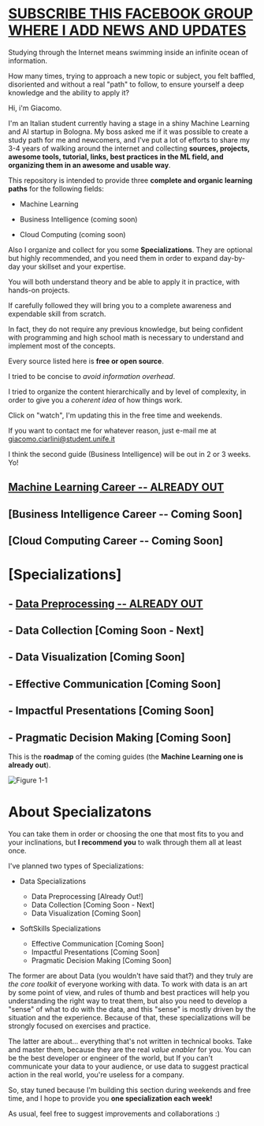 # [SUBSCRIBE THIS FACEBOOK GROUP WHERE I ADD NEWS AND UPDATES](https://www.facebook.com/groups/mathfordatascience/)

Studying through the Internet means swimming inside an infinite ocean of information. 

How many times, trying to approach a new topic or subject, you felt baffled, disoriented and without a real "path" to follow, to ensure yourself a deep knowledge and the ability to apply it?

Hi, i'm Giacomo. 

I'm an Italian student currently having a stage in a shiny Machine Learning and AI startup in Bologna.
My boss asked me if it was possible to create a study path for me and newcomers, and I've put a lot of efforts to share my 3-4 years of walking around the internet and collecting **sources, projects, awesome tools, tutorial, links, best practices in the ML field, and organizing them in an awesome and usable way**.

This repository is intended to provide three **complete and organic learning paths** for the following fields:

- Machine Learning

- Business Intelligence (coming soon)

- Cloud Computing (coming soon)


Also I organize and collect for you some **Specializations**. They are optional but highly recommended, and you need them in order to expand day-by-day your skillset and your expertise.

You will both understand theory and be able to apply it in practice, with hands-on projects.

If carefully followed they will bring you to a complete awareness and expendable skill from scratch. 

In fact, they do not require any previous knowledge, but being confident with programming and high school math is necessary to understand and implement most of the concepts.

Every source listed here is **free or open source**. 

I tried to be concise to _avoid information overhead_.

I tried to organize the content hierarchically and by level of complexity, in order to give you a _coherent idea_ of how things work.   

Click on "watch", I'm updating this in the free time and weekends.

If you want to contact me for whatever reason, just e-mail me at giacomo.ciarlini@student.unife.it 

I think the second guide (Business Intelligence) will be out in 2 or 3 weeks. Yo!



## [Machine Learning Career  --  ALREADY OUT](Career%20Paths/Machine%20Learning%20Engineer%20Career%20Path)  
## [Business Intelligence Career --  Coming Soon]
## [Cloud Computing Career --  Coming Soon]

# [Specializations] 
## - [Data Preprocessing  -- **ALREADY OUT**](Specializations/DataPreprocessing.md)
## - Data Collection  [Coming Soon - Next]
## - Data Visualization  [Coming Soon]
## - Effective Communication  [Coming Soon]
## - Impactful Presentations  [Coming Soon]
## - Pragmatic Decision Making  [Coming Soon]


This is the **roadmap** of the coming guides (the **Machine Learning one is already out**).

![Figure 1-1](https://raw.github.com/clone95/Machine-Learning-Study-Path-March-2019/master/RoadMap.PNG "1") 

# About Specializatons

You can take them in order or choosing the one that most fits to you and your inclinations, but **I recommend you** to walk through them all at least once.

I've planned two types of Specializations: 

- Data Specializations 
  - Data Preprocessing  [Already Out!]
  - Data Collection  [Coming Soon - Next]
  - Data Visualization  [Coming Soon]
  

- SoftSkills Specializations 
  - Effective Communication  [Coming Soon]
  - Impactful Presentations  [Coming Soon]
  - Pragmatic Decision Making  [Coming Soon]

The former are about Data (you wouldn't have said that?) and they truly are _the core toolkit_ of everyone working with data. To work with data is an art by some point of view, and rules of thumb and best practices will help you understanding the right way to treat them, but also you need to  develop a "sense" of what to do with the data, and this "sense" is mostly driven by the situation and the experience. Because of that, these specializations will be strongly focused on exercises and practice.

The latter are about... everything that's not written in technical books. Take and master them, because they are the real _value enabler_ for you. You can be the best developer or engineer of the world, but If you can't communicate your data to your audience, or use data to suggest practical action in the real world, you're useless for a company. 

So, stay tuned because I'm building this section during weekends and free time, and I hope to provide you **one specialization each week!**

As usual, feel free to suggest improvements and collaborations :)



